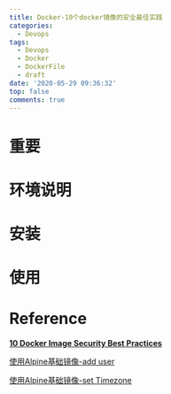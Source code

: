 ```yaml
---
title: Docker-10个docker镜像的安全最佳实践
categories:
  - Devops
tags:
  - Devops
  - Docker
  - DockerFile
  - draft
date: '2020-05-29 09:36:32'
top: false
comments: true
---
```


# 重要

# 环境说明

# 安装

# 使用

# Reference

**[10 Docker Image Security Best Practices](https://snyk.io/blog/10-docker-image-security-best-practices/)**

[使用Alpine基础镜像-add user](https://stackoverflow.com/questions/49955097/how-do-i-add-a-user-when-im-using-alpine-as-a-base-image)

[使用Alpine基础镜像-set Timezone](https://www.grainger.xyz/timezone-in-docker-alpine-not-using-environment-variable-tz/)


